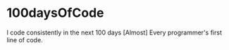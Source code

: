 # 100daysOfCode
I code consistently in the next 100 days
[Almost] Every programmer's first line of code. 
